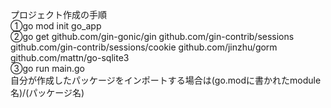 プロジェクト作成の手順<br>
①go mod init go_app<br>
②go get github.com/gin-gonic/gin github.com/gin-contrib/sessions github.com/gin-contrib/sessions/cookie github.com/jinzhu/gorm github.com/mattn/go-sqlite3<br>
③go run main.go<br>
自分が作成したパッケージをインポートする場合は(go.modに書かれたmodule名)/(パッケージ名)<br>